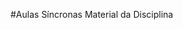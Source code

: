 #Aulas Síncronas
Material da Disciplina
<!--stackedit_data:
eyJoaXN0b3J5IjpbMTA1OTQ0NTcwNSwtNDY4MzU1NzQ3XX0=
-->